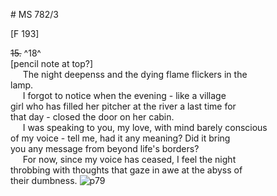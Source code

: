 # MS 782/3

[F 193]

~~15.~~ ^18^ \
[pencil note at top?] \
&nbsp;&nbsp;&nbsp;&nbsp;&nbsp;The night deepenss and the dying flame flickers in the \
lamp. \
&nbsp;&nbsp;&nbsp;&nbsp;&nbsp;I forgot to notice when the evening - like a village \
girl who has filled her pitcher at the river a last time for \
that day - closed the door on her cabin. \
&nbsp;&nbsp;&nbsp;&nbsp;&nbsp;I was speaking to you, my love, with mind barely conscious \
of my voice - tell me, had it any meaning? Did it bring \
you any message from beyond life's borders? \
&nbsp;&nbsp;&nbsp;&nbsp;&nbsp;For now, since my voice has ceased, I feel the night \
throbbing with thoughts that gaze in awe at the abyss of \
their dumbness. 
![p79](MS782_3-079.jpg)
